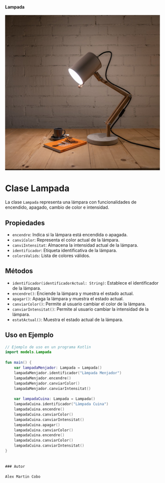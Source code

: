 #### Lampada

![Lampada](https://github.com/mcalex468/Lampada/blob/master/lampada.jpg)

# Clase Lampada

La clase `Lampada` representa una lámpara con funcionalidades de encendido, apagado, cambio de color e intensidad. 

## Propiedades

- `encendre`: Indica si la lámpara está encendida o apagada.
- `canviColor`: Representa el color actual de la lámpara.
- `canviIntensitat`: Almacena la intensidad actual de la lámpara.
- `identificador`: Etiqueta identificativa de la lámpara.
- `colorsValids`: Lista de colores válidos.

## Métodos

- `identificador(identificadorActual: String)`: Establece el identificador de la lámpara.
- `encendre()`: Enciende la lámpara y muestra el estado actual.
- `apagar()`: Apaga la lámpara y muestra el estado actual.
- `canviarColor()`: Permite al usuario cambiar el color de la lámpara.
- `canviarIntensitat()`: Permite al usuario cambiar la intensidad de la lámpara.
- `estatActual()`: Muestra el estado actual de la lámpara.

## Uso en Ejemplo

```kotlin
// Ejemplo de uso en un programa Kotlin
import models.Lampada

fun main() {
    var lampadaMenjador: Lampada = Lampada()
    lampadaMenjador.identificador("Làmpada Menjador")
    lampadaMenjador.encendre()
    lampadaMenjador.canviarColor()
    lampadaMenjador.canviarIntensitat()

    var lampadaCuina: Lampada = Lampada()
    lampadaCuina.identificador("Làmpada Cuina")
    lampadaCuina.encendre()
    lampadaCuina.canviarColor()
    lampadaCuina.canviarIntensitat()
    lampadaCuina.apagar()
    lampadaCuina.canviarColor()
    lampadaCuina.encendre()
    lampadaCuina.canviarColor()
    lampadaCuina.canviarIntensitat()
}


### Autor

Alex Martin Cobo
